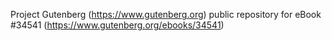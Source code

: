 Project Gutenberg (https://www.gutenberg.org) public repository for eBook #34541 (https://www.gutenberg.org/ebooks/34541)

